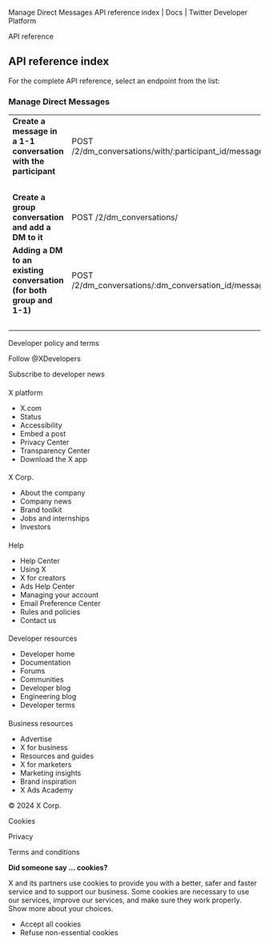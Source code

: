 
Manage Direct Messages API reference index | Docs | Twitter Developer Platform 

API reference

API reference index
-------------------

For the complete API reference, select an endpoint from the list:  

### Manage Direct Messages

|  |  |  |
| --- | --- | --- |
| **Create a message in a 1-1 conversation with the participant** | POST /2/dm\_conversations/with/:participant\_id/messages
  |  |
| **Create a group conversation and add a DM to it** | POST /2/dm\_conversations/ |  |
| **Adding a DM to an existing conversation (for both group and 1-1)** | POST /2/dm\_conversations/:dm\_conversation\_id/messages
  |  |

Developer policy and terms

Follow @XDevelopers

Subscribe to developer news

#### 
 X platform

* X.com
* Status
* Accessibility
* Embed a post
* Privacy Center
* Transparency Center
* Download the X app

#### 
 X Corp.

* About the company
* Company news
* Brand toolkit
* Jobs and internships
* Investors

#### 
 Help

* Help Center
* Using X
* X for creators
* Ads Help Center
* Managing your account
* Email Preference Center
* Rules and policies
* Contact us

#### 
 Developer resources

* Developer home
* Documentation
* Forums
* Communities
* Developer blog
* Engineering blog
* Developer terms

#### 
 Business resources

* Advertise
* X for business
* Resources and guides
* X for marketers
* Marketing insights
* Brand inspiration
* X Ads Academy

 © 2024 X Corp.

Cookies

Privacy

Terms and conditions

**Did someone say … cookies?**  

 X and its partners use cookies to provide you with a better, safer and
 faster service and to support our business. Some cookies are necessary to use
 our services, improve our services, and make sure they work properly.
 Show more about your choices.

* Accept all cookies
* Refuse non-essential cookies
